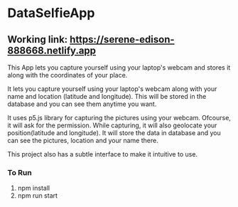 # DataSelfieApp

## Working link: https://serene-edison-888668.netlify.app

This App lets you capture yourself using your laptop's webcam and stores it along with the coordinates of your place.

It lets you capture yourself using your laptop's webcam along with your name and location (latitude and longitude). This will be stored in the database and you can see them anytime you want.

It uses p5.js library for capturing the pictures using your webcam. Ofcourse, it will ask for the permission. While capturing, it will also geolocate your position(latitude and longitude). It will store the data in database and you can see the pictures, location and your name there.

This project also has a subtle interface to make it intuitive to use.

### To Run
1) npm install
2) npm run start
